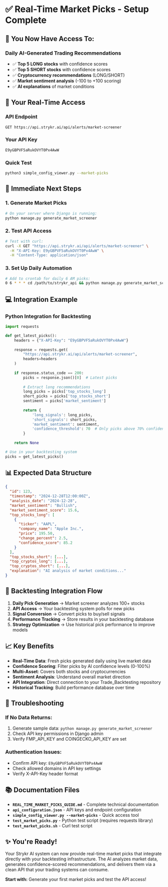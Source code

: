 # ✅ Real-Time Market Picks - Setup Complete

## 🎯 You Now Have Access To:

### **Daily AI-Generated Trading Recommendations**
- ✅ **Top 5 LONG stocks** with confidence scores
- ✅ **Top 5 SHORT stocks** with confidence scores  
- ✅ **Cryptocurrency recommendations** (LONG/SHORT)
- ✅ **Market sentiment analysis** (-100 to +100 scoring)
- ✅ **AI explanations** of market conditions

## 🔑 Your Real-Time Access

### **API Endpoint**
```
GET https://api.strykr.ai/api/alerts/market-screener
```

### **Your API Key** 
```
E9yGBPVF5aRukOVYT0Px4AwW
```

### **Quick Test**
```bash
python3 simple_config_viewer.py --market-picks
```

## 🚀 Immediate Next Steps

### **1. Generate Market Picks**
```bash
# On your server where Django is running:
python manage.py generate_market_screener
```

### **2. Test API Access**
```bash
# Test with curl:
curl -X GET "https://api.strykr.ai/api/alerts/market-screener" \
  -H "X-API-Key: E9yGBPVF5aRukOVYT0Px4AwW" \
  -H "Content-Type: application/json"
```

### **3. Set Up Daily Automation**
```bash
# Add to crontab for daily 6 AM picks:
0 6 * * * cd /path/to/strykr_api && python manage.py generate_market_screener
```

## 💻 Integration Example

### **Python Integration for Backtesting**
```python
import requests

def get_latest_picks():
    headers = {"X-API-Key": "E9yGBPVF5aRukOVYT0Px4AwW"}
    
    response = requests.get(
        "https://api.strykr.ai/api/alerts/market-screener",
        headers=headers
    )
    
    if response.status_code == 200:
        picks = response.json()[0]  # Latest picks
        
        # Extract long recommendations
        long_picks = picks['top_stocks_long']
        short_picks = picks['top_stocks_short']
        sentiment = picks['market_sentiment']
        
        return {
            'long_signals': long_picks,
            'short_signals': short_picks,
            'market_sentiment': sentiment,
            'confidence_threshold': 70  # Only picks above 70% confidence
        }
    
    return None

# Use in your backtesting system
picks = get_latest_picks()
```

## 📊 Expected Data Structure

```json
{
  "id": 123,
  "timestamp": "2024-12-28T12:00:00Z",
  "analysis_date": "2024-12-28",
  "market_sentiment": "Bullish",
  "market_sentiment_score": 15.6,
  "top_stocks_long": [
    {
      "ticker": "AAPL",
      "company_name": "Apple Inc.",
      "price": 195.50,
      "change_percent": 2.5,
      "confidence_score": 85.2
    }
  ],
  "top_stocks_short": [...],
  "top_cryptos_long": [...],
  "top_cryptos_short": [...],
  "explanation": "AI analysis of market conditions..."
}
```

## 🔄 Backtesting Integration Flow

1. **Daily Pick Generation** → Market screener analyzes 100+ stocks
2. **API Access** → Your backtesting system polls for new picks  
3. **Signal Conversion** → Convert picks to buy/sell signals
4. **Performance Tracking** → Store results in your backtesting database
5. **Strategy Optimization** → Use historical pick performance to improve models

## 📈 Key Benefits

- **Real-Time Data**: Fresh picks generated daily using live market data
- **Confidence Scoring**: Filter picks by AI confidence levels (0-100%)
- **Multi-Asset**: Covers both stocks and cryptocurrencies
- **Sentiment Analysis**: Understand overall market direction
- **API Integration**: Direct connection to your Trade_Backtesting repository
- **Historical Tracking**: Build performance database over time

## 🔧 Troubleshooting

### **If No Data Returns:**
1. Generate sample data: `python manage.py generate_market_screener`
2. Check API key permissions in Django admin
3. Verify FMP_API_KEY and COINGECKO_API_KEY are set

### **Authentication Issues:**
- Confirm API key: `E9yGBPVF5aRukOVYT0Px4AwW`
- Check allowed domains in API key settings
- Verify X-API-Key header format

## 📚 Documentation Files

- **`REAL_TIME_MARKET_PICKS_GUIDE.md`** - Complete technical documentation
- **`api_configuration.json`** - API keys and endpoint configuration  
- **`simple_config_viewer.py --market-picks`** - Quick access tool
- **`test_market_picks.py`** - Python test script (requires requests library)
- **`test_market_picks.sh`** - Curl test script

## ✨ You're Ready!

Your Strykr AI system can now provide real-time market picks that integrate directly with your backtesting infrastructure. The AI analyzes market data, generates confidence-scored recommendations, and delivers them via a clean API that your trading systems can consume.

**Start with:** Generate your first market picks and test the API access! 